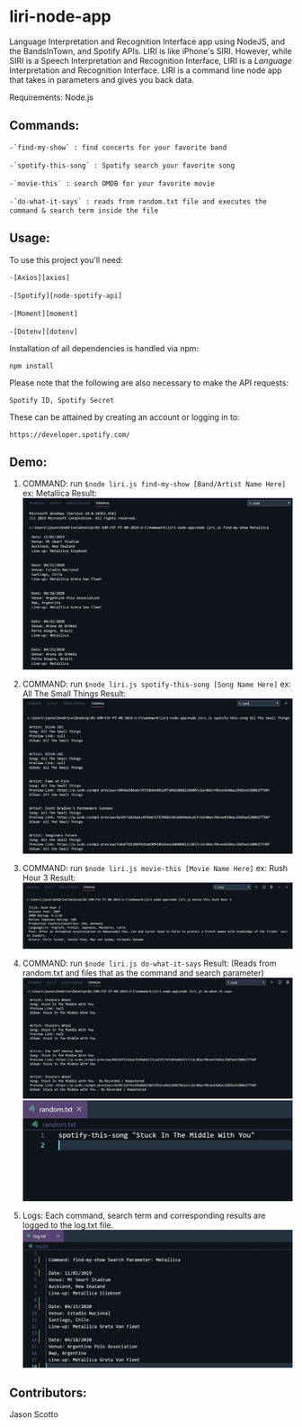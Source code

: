 # liri-node-app

Language Interpretation and Recognition Interface app using NodeJS, and the BandsInTown, and Spotify APIs.
LIRI is like iPhone's SIRI. However, while SIRI is a Speech Interpretation and Recognition Interface, LIRI is a _Language_ Interpretation and Recognition Interface. LIRI is a command line node app that takes in parameters and gives you back data.

Requirements: Node.js


## Commands:

    -`find-my-show` : find concerts for your favorite band

    -`spotify-this-song` : Spotify search your favorite song

    -`movie-this` : search OMDB for your favorite movie

    -`do-what-it-says` : reads from random.txt file and executes the command & search term inside the file


## Usage:

To use this project you'll need:

    -[Axios][axios] 
    
    -[Spotify][node-spotify-api]
    
    -[Moment][moment]
    
    -[Dotenv][dotenv]

Installation of all dependencies is handled via npm:

    npm install

Please note that the following are also necessary to make the API requests:

    Spotify ID, Spotify Secret

These can be attained by creating an account or logging in to:

    https://developer.spotify.com/


## Demo:

1) COMMAND: run `$node liri.js find-my-show [Band/Artist Name Here]` ex: Metallica
Result:
![find-my-show-img](./images/bands_in_town_snippet.PNG?raw=true "BandsInTown")

2) COMMAND: run `$node liri.js spotify-this-song [Song Name Here]` ex: All The Small Things
Result:
![spotify-this-song-img](./images/spotify_this.jpg?raw=true "Spotify")

3) COMMAND: run `$node liri.js movie-this [Movie Name Here]` ex: Rush Hour 3
Result:
![movie-this-img](./images/movie_this.jpg?raw=true "OMDB")

4) COMMAND: run `$node liri.js do-what-it-says` 
Result:
(Reads from random.txt and files that as the command and search parameter)
![random-command-result](./images/doWhatItSays.jpg?raw=true "random result")
![random-command-img](./images/randomCommand.jpg?raw=true "random txt")

5) Logs:
Each command, search term and corresponding results are logged to the log.txt file.
![Log Results](./images/log.jpg?raw=true "log results")


## Contributors:
Jason Scotto


